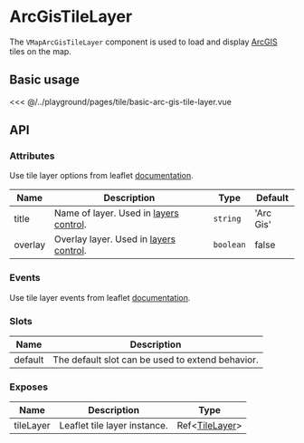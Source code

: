 # ArcGisTileLayer

The `VMapArcGisTileLayer` component is used to load and display [ArcGIS](https://www.arcgis.com) tiles on the map.

## Basic usage

<ClientOnly>
  <Demo url="/tile/basic-arc-gis-tile-layer" >
  
<<< @/../playground/pages/tile/basic-arc-gis-tile-layer.vue
  
  </Demo>
</ClientOnly>

## API

### Attributes

Use tile layer options from leaflet [documentation](https://leafletjs.com/reference.html#tilelayer).

| Name    | Description                                                                       | Type      | Default   |
| ------- | --------------------------------------------------------------------------------- | --------- | --------- |
| title   | Name of layer. Used in [layers control](/components/control/layers-control.html). | `string`  | 'Arc Gis' |
| overlay | Overlay layer. Used in [layers control](/components/control/layers-control.html). | `boolean` | false     |

### Events

Use tile layer events from leaflet [documentation](https://leafletjs.com/reference.html#tilelayer-event).

### Slots

| Name    | Description                                      |
| ------- | ------------------------------------------------ |
| default | The default slot can be used to extend behavior. |

### Exposes

| Name      | Description                  | Type                                               |
| --------- | ---------------------------- | -------------------------------------------------- |
| tileLayer | Leaflet tile layer instance. | Ref<[TileLayer](/components/types.html#tilelayer)> |
